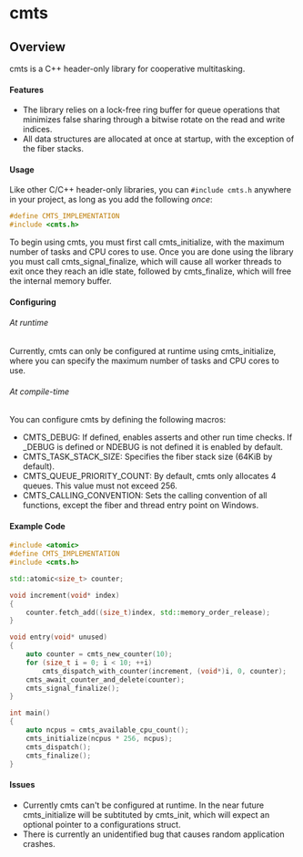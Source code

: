# cmts
## Overview
cmts is a C++ header-only library for cooperative multitasking.
#### Features
- The library relies on a lock-free ring buffer for queue operations that minimizes false sharing through a bitwise rotate on the read and write indices.
- All data structures are allocated at once at startup, with the exception of the fiber stacks.
#### Usage
Like other C/C++ header-only libraries, you can `#include cmts.h` anywhere in your project, as long as you add the following *once*:
```C++
#define CMTS_IMPLEMENTATION
#include <cmts.h>
```
To begin using cmts, you must first call cmts_initialize, with the maximum number of tasks and CPU cores to use.
Once you are done using the library you must call cmts_signal_finalize, which will cause all worker threads to exit once they reach an idle state, followed by cmts_finalize, which will free the internal memory buffer.
#### Configuring
###### At runtime
Currently, cmts can only be configured at runtime using cmts_initialize, where you can specify the maximum number of tasks and CPU cores to use.
###### At compile-time
You can configure cmts by defining the following macros:
- CMTS_DEBUG: If defined, enables asserts and other run time checks. If _DEBUG is defined or NDEBUG is not defined it is enabled by default.
- CMTS_TASK_STACK_SIZE: Specifies the fiber stack size (64KiB by default).
- CMTS_QUEUE_PRIORITY_COUNT: By default, cmts only allocates 4 queues. This value must not exceed 256.
- CMTS_CALLING_CONVENTION: Sets the calling convention of all functions, except the fiber and thread entry point on Windows.
#### Example Code
```C++
#include <atomic>
#define CMTS_IMPLEMENTATION
#include <cmts.h>

std::atomic<size_t> counter;

void increment(void* index)
{
    counter.fetch_add((size_t)index, std::memory_order_release);
}

void entry(void* unused)
{
    auto counter = cmts_new_counter(10);
    for (size_t i = 0; i < 10; ++i)
        cmts_dispatch_with_counter(increment, (void*)i, 0, counter);
    cmts_await_counter_and_delete(counter);
    cmts_signal_finalize();
}

int main()
{
    auto ncpus = cmts_available_cpu_count();
    cmts_initialize(ncpus * 256, ncpus);
    cmts_dispatch();
    cmts_finalize();
}

```
#### Issues
 - Currently cmts can't be configured at runtime. In the near future cmts_initialize will be subtituted by cmts_init, which will expect an optional pointer to a configurations struct.
 - There is currently an unidentified bug that causes random application crashes.